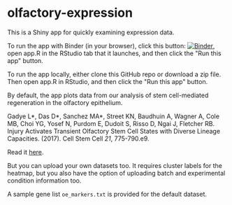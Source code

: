 # olfactory-expression

This is a Shiny app for quickly examining expression data. 

To run the app with Binder (in your browser), click this button: [![Binder](https://mybinder.org/badge_logo.svg)](https://mybinder.org/v2/gh/diyadas/olfactory-expression/master?filepath=rstudio), open app.R in the RStudio tab that it launches, and then click the "Run this app" button.

To run the app locally, either clone this GitHub repo or download a zip file. Then open app.R in RStudio, and then click the "Run this app" button.


By default, the app plots data from our analysis of stem cell-mediated regeneration in the olfactory epithelium.

Gadye L*, Das D*, Sanchez MA*, Street KN, Baudhuin A, Wagner A, Cole MB, Choi YG, Yosef N, Purdom E, Dudoit S, Risso D, Ngai J, Fletcher RB. Injury Activates Transient Olfactory Stem Cell States with Diverse Lineage Capacities. (2017). Cell Stem Cell _21_, 775-790.e9.

Read it [here](https://doi.org/10.1016/j.stem.2017.10.014).

But you can upload your own datasets too. It requires cluster labels for the heatmap, but you also have the option of uploading batch and experimental condition information too.

A sample gene list `oe_markers.txt` is provided for the default dataset.